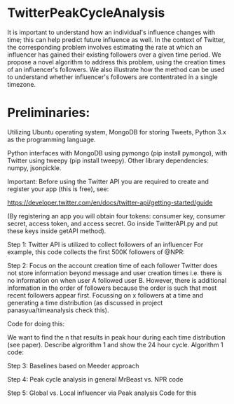 # TwitterPeakCycleAnalysis

It is important to understand how an individual's influence changes with time; this can help predict future influence as well. In the context of Twitter, the corresponding problem involves estimating the rate at which an influencer has gained their existing followers over a given time period. We propose a novel algorithm to address this problem, using the creation times of an influencer's followers. We also illustrate how the method can be used to understand whether influencer's followers are contentrated in a single timezone.

# Preliminaries:

Utilizing Ubuntu operating system, MongoDB for storing Tweets, Python 3.x as the programming language.

Python interfaces with MongoDB using pymongo (pip install pymongo), with Twitter using tweepy (pip install tweepy). Other library dependencies: numpy, jsonpickle.

Important:
Before using the Twitter API you are required to create and register your app (this is free), see:

https://developer.twitter.com/en/docs/twitter-api/getting-started/guide

(By registering an app you will obtain four tokens: consumer key, consumer secret, access token, and access secret. Go inside TwitterAPI.py and put these keys inside getAPI method).


Step 1: Twitter API is utilized to collect followers of an influencer
For example, this code collects the first 500K followers of @NPR:


Step 2: Focus on the account creation time of each follower
Twitter does not store information beyond message and user creation times i.e. there is no information on when user A followed user B. However, there is additional information in the order of followers because the order is such that most recent followers appear first. Focussing on x followers at a time and generating a time distribution (as discussed in project panasyua/timeanalysis check this).

Code for doing this:

We want to find the n that results in peak hour during each time distribution (see paper). Describe algrorithm 1 and show the 24 hour cycle.
Algorithm 1 code:

Step 3: Baselines based on Meeder approach

Step 4: Peak cycle analysis in general
MrBeast vs. NPR code

Step 5: Global vs. Local influencer via Peak analysis
Code for this

